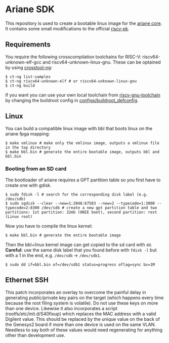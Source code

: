 # Ariane SDK

This repository is used to create a bootable linux image for the [ariane core](https://github.com/pulp-platform/ariane). It contains some small modifications to the official [riscv-pk](https://github.com/riscv/riscv-pk).

## Requirements

You require the following crosscompilation toolchains for RISC-V: riscv64-unknown-elf-gcc and riscv64-unknown-linux-gnu. These can be optained by using [crosstool-ng](https://crosstool-ng.github.io/):

```console
$ ct-ng list-samples
$ ct-ng riscv64-unknown-elf # or riscv64-unknown-linux-gnu
$ ct-ng build
```

If you want you can use your own local toolchain from [riscv-gnu-toolchain](https://github.com/riscv/riscv-gnu-toolchain) by changing the buildroot config in [configs/buildroot_defconfig](configs/buildroot_defconfig).

## Linux
You can build a compatible linux image with bbl that boots linux on the ariane fpga mapping:
```console
$ make vmlinux # make only the vmlinux image, outputs a vmlinux file in the top directory
$ make bbl.bin # generate the entire bootable image, outputs bbl and bbl.bin
```

### Booting from an SD card
The bootloader of ariane requires a GPT partition table so you first have to create one with gdisk.

```console
$ sudo fdisk -l # search for the corresponding disk label (e.g. /dev/sdb)
$ sudo sgdisk --clear --new=1:2048:67583 --new=2 --typecode=1:3000 --typecode=2:8300 /dev/sdb # create a new gpt partition table and two partitions: 1st partition: 32mb (ONIE boot), second partition: rest (Linux root)
```

Now you have to compile the linux kernel:
```console
$ make bbl.bin # generate the entire bootable image
```

Then the bbl+linux kernel image can get copied to the sd card with `dd`. __Careful:__  use the same disk label that you found before with `fdisk -l` but with a 1 in the end, e.g. `/dev/sdb` -> `/dev/sdb1`.
```console
$ sudo dd if=bbl.bin of=/dev/sdb1 status=progress oflag=sync bs=1M
```

## Ethernet SSH
This patch incorporates an overlay to overcome the painful delay in generating public/private key pairs on the target
(which happens every time because the root filing system is volatile). Do not use these keys on more than one device.
Likewise it also incorporates a script (rootfs/etc/init.d/S40fixup) which replaces the MAC address with a valid Digilent
value. This should be replaced by the unique value on the back of the Genesys2 board if more than one device is used on
the same VLAN. Needless to say both of these values would need regenerating for anything other than development use.

